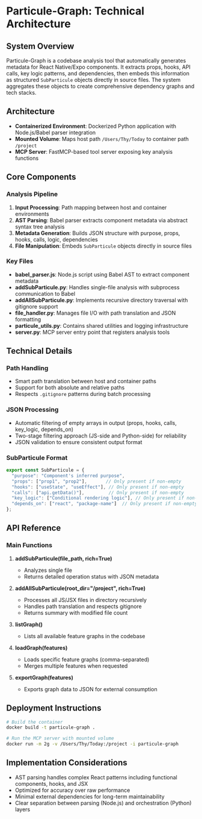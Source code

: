 # Particule-Graph: Technical Architecture

## System Overview

Particule-Graph is a codebase analysis tool that automatically generates metadata for React Native/Expo components. It extracts props, hooks, API calls, key logic patterns, and dependencies, then embeds this information as structured `SubParticule` objects directly in source files. The system aggregates these objects to create comprehensive dependency graphs and tech stacks.

## Architecture

- **Containerized Environment**: Dockerized Python application with Node.js/Babel parser integration
- **Mounted Volume**: Maps host path `/Users/Thy/Today` to container path `/project`
- **MCP Server**: FastMCP-based tool server exposing key analysis functions

## Core Components

### Analysis Pipeline
1. **Input Processing**: Path mapping between host and container environments
2. **AST Parsing**: Babel parser extracts component metadata via abstract syntax tree analysis
3. **Metadata Generation**: Builds JSON structure with purpose, props, hooks, calls, logic, dependencies
4. **File Manipulation**: Embeds `SubParticule` objects directly in source files

### Key Files

- **babel_parser.js**: Node.js script using Babel AST to extract component metadata
- **addSubParticule.py**: Handles single-file analysis with subprocess communication to Babel
- **addAllSubParticule.py**: Implements recursive directory traversal with gitignore support
- **file_handler.py**: Manages file I/O with path translation and JSON formatting
- **particule_utils.py**: Contains shared utilities and logging infrastructure
- **server.py**: MCP server entry point that registers analysis tools

## Technical Details

### Path Handling
- Smart path translation between host and container paths
- Support for both absolute and relative paths
- Respects `.gitignore` patterns during batch processing

### JSON Processing
- Automatic filtering of empty arrays in output (props, hooks, calls, key_logic, depends_on)
- Two-stage filtering approach (JS-side and Python-side) for reliability
- JSON validation to ensure consistent output format

### SubParticule Format
```javascript
export const SubParticule = {
  "purpose": "Component's inferred purpose",
  "props": ["prop1", "prop2"],       // Only present if non-empty
  "hooks": ["useState", "useEffect"], // Only present if non-empty
  "calls": ["api.getData()"],         // Only present if non-empty
  "key_logic": ["Conditional rendering logic"], // Only present if non-empty
  "depends_on": ["react", "package-name"]  // Only present if non-empty
};
```

## API Reference

### Main Functions

1. **addSubParticule(file_path, rich=True)**
   - Analyzes single file
   - Returns detailed operation status with JSON metadata

2. **addAllSubParticule(root_dir="/project", rich=True)**
   - Processes all JS/JSX files in directory recursively
   - Handles path translation and respects gitignore
   - Returns summary with modified file count

3. **listGraph()**
   - Lists all available feature graphs in the codebase

4. **loadGraph(features)**
   - Loads specific feature graphs (comma-separated)
   - Merges multiple features when requested

5. **exportGraph(features)**
   - Exports graph data to JSON for external consumption

## Deployment Instructions

```bash
# Build the container
docker build -t particule-graph .

# Run the MCP server with mounted volume
docker run -m 2g -v /Users/Thy/Today:/project -i particule-graph
```

## Implementation Considerations

- AST parsing handles complex React patterns including functional components, hooks, and JSX
- Optimized for accuracy over raw performance
- Minimal external dependencies for long-term maintainability
- Clear separation between parsing (Node.js) and orchestration (Python) layers
